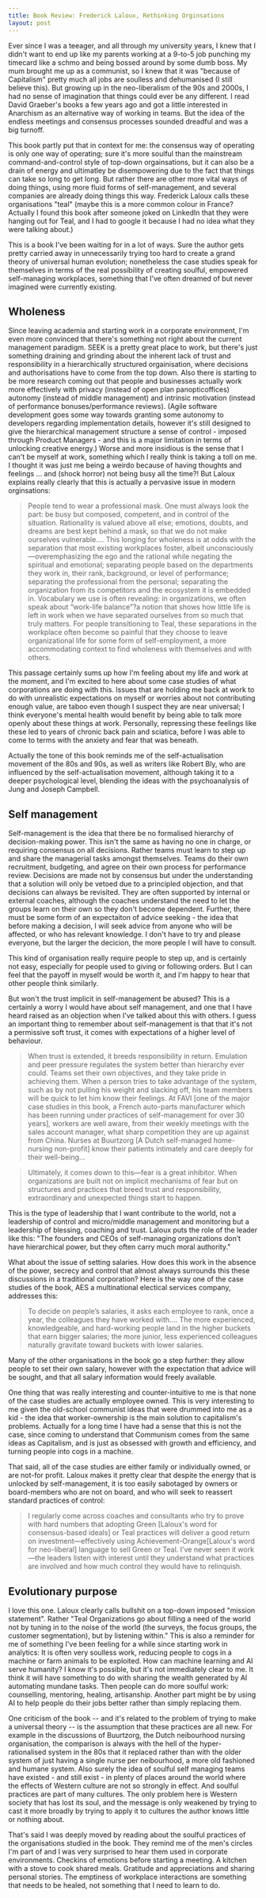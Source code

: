 ```yaml
---
title: Book Review: Frederick Laloux, Rethinking Orginsations
layout: post
---
```

Ever since I was a teeager, and all through my university years, I knew that I didn't want to end up like my parents working at a 9-to-5 job punching my timecard like a schmo and being bossed around by some dumb boss. My mum brought me up as a communist, so I knew that it was "because of Capitalism" pretty much all jobs are soulless and dehumanised (I still believe this). But growing up in the neo-liberalism of the 90s and 2000s, I had no sense of imagination that things could ever be any different. I read David Graeber's books a few years ago and got a little interested in Anarchism as an alternative way of working in teams. But the idea of the endless meetings and consensus processes sounded dreadful and was a big turnoff.


This book partly put that in context for me: the consensus way of operating is only one way of operating; sure it's more soulful than the mainstream command-and-control style of top-down orgainsations, but it can also be a drain of energy and ultimatley be disempowering due to the fact that things can take so long to get long. But rather there are other more vital ways of doing things, using more fluid forms of self-management, and several companies are already doing things this way. Frederick Laloux calls these organisations "teal" (maybe this is a more common colour in France?  Actually I found this book after someone joked on LinkedIn that they were hanging out for Teal, and I had to google it because I had no idea what they were talking about.)

This is a book I've been waiting for in a lot of ways. Sure the author gets pretty carried away in unnecessarily trying too hard to create a grand theory of universal human evolution; nonetheless the case studies speak for themselves in terms of the real possibility of creating soulful, empowered self-managing workplaces, something that I've often dreamed of but never imagined were currently existing.

## Wholeness
Since leaving academia and starting work in a corporate environment, I'm even more convinced that there's something not right about the current management paradigm. SEEK is a pretty great place to work, but there's just something draining and grinding about the inherent lack of trust and responsibility in a hierarchically structured orgainisation, where decisions and authorisations have to come from the top down. Also there is starting to be more research coming out that people and businesses actually work more effectively with privacy (instead of open plan panopticoffices) autonomy (instead of middle management) and intrinsic motivation (instead of performance bonuses/performance reviews). (Agile software development goes some way towards granting some autonomy to developers regarding implementation details, however it's still designed to give the hierarchical management structure a sense of control - imposed through Product Managers - and this is a major limitation in terms of unlocking creative energy.) Worse and more insidious is the sense that I can't be myself at work, something which I really think is taking a toll on me. I thought it was just me being a weirdo because of having thoughts and feelings ... and (shock horror) not being busy all the time?! But Laloux explains really clearly that this is actually a pervasive issue in modern orginsations:

> People tend to wear a professional mask. One must always look the part: be busy but composed, competent, and in control of the situation. Rationality is valued above all else; emotions, doubts, and dreams are best kept behind a mask, so that we do not make ourselves vulnerable.... This longing for wholeness is at odds with the separation that most existing workplaces foster, albeit unconsciously—overemphasizing the ego and the rational while negating the spiritual and emotional; separating people based on the departments they work in, their rank, background, or level of performance; separating the professional from the personal; separating the organization from its competitors and the ecosystem it is embedded in. Vocabulary we use is often revealing: in organizations, we often speak about “work-life balance”?a notion that shows how little life is left in work when we have separated ourselves from so much that truly matters. For people transitioning to Teal, these separations in the workplace often become so painful that they choose to leave organizational life for some form of self-employment, a more accommodating context to find wholeness with themselves and with others.

This passage certainly sums up how I'm feeling about my life and work at the moment, and I'm excited to here about some case studies of what corporations are doing with this. Issues that are holding me back at work to do with unrealistic expectations on myself or worries about not contributing enough value, are taboo  even though I suspect they are near universal; I think everyone's mental health would benefit by being able to talk more openly about these things at work. Personally, repressing these feelings like these led to years of chronic back pain and sciatica, before I was able to come to terms with the anxiety and fear that was beneath.

Actually the tone of this book reminds me of the self-actualisation movement of the 80s and 90s, as well as writers like Robert Bly, who are influenced by the self-actualisation movement, although taking it to a deeper psychological level, blending the ideas with the psychoanalysis of Jung and Joseph Campbell.

## Self management

Self-management is the idea that there be no formalised hierarchy of decision-making power. This isn't the same as having no one in charge, or requiring consensus on all decisions. Rather teams must learn to step up and share the managerial tasks amongst themselves.  Teams do their own recruitment, budgeting, and agree on their own process for performance review. Decisions are made not by consensus but under the understanding that a solution will only be vetoed due to a principled objection, and that decisions can always be revisited. They are often supported by internal or external coaches, although the coaches understand the need to let the groups learn on their own so they don't become dependent. Further, there must be some form of an expectaiton of advice seeking - the idea that before making a decision, I will seek advice from anyone who will be affected, or who has relevant knowledge. I don't have to try and please everyone, but the larger the decicion, the more people I will have to consult.

This kind of organisation really require people to step up, and is certainly not easy, especially for people used to giving or following orders. But I can feel that the payoff in myself would be worth it, and I'm happy to hear that other people think similarly.

But won't the trust implicit in self-management be abused? This is a certainly a worry I would have about self management, and one that I have heard raised as an objection when I've talked about this with others. I guess an important thing to remember about self-management is that that it's not a permissive soft trust, it comes with expectations of a higher level of behaviour.

> When trust is extended, it breeds responsibility in return. Emulation and peer pressure regulates the system better than hierarchy ever could. Teams set their own objectives, and they take pride in achieving them. When a person tries to take advantage of the system, such as by not pulling his weight and slacking off, his team members will be quick to let him know their feelings. At FAVI [one of the major case studies in this book, a French auto-parts manufacturer which has been running under practices of self-management for over 30 years], workers are well aware, from their weekly meetings with the sales account manager, what sharp competition they are up against from China. Nurses at Buurtzorg [A Dutch self-managed home-nursing non-profit] know their patients intimately and care deeply for their well-being...

> Ultimately, it comes down to this—fear is a great inhibitor. When organizations are built not on implicit mechanisms of fear but on structures and practices that breed trust and responsibility, extraordinary and unexpected things start to happen.

This is the type of leadership that I want contribute to the world, not a leadership of control and micro/middle management and monitoring but a leadership of blessing, coaching and trust. Laloux puts the role of the leader like this: "The founders and CEOs of self-managing organizations don’t have hierarchical power, but they often carry much moral authority."

What about the issue of setting salaries. How does this work in the absence of the power, secrecy and control that almost always surrounds this these discussions in a traditional corporation? Here is the way one of the case studies of the book, AES a multinational electical services company, addresses this:

>To decide on people’s salaries, it asks each employee to rank, once a year, the colleagues they have worked with.... The more experienced, knowledgeable, and hard-working people land in the higher buckets that earn bigger salaries; the more junior, less experienced colleagues naturally gravitate toward buckets with lower salaries.

Many of the other organisations in the book go a step further: they allow people to set their own salary, however with the expectation that advice will be sought, and that all salary information would freely available.

One thing that was really interesting and counter-intuitive to me is that none of the case studies are actually employee owned. This is very interesting to me given the old-school communist ideas that were drummed into me as a kid - the idea that worker-ownership is the main solution to capitalism's problems. Actually for a long time I have had a sense that this is not the case, since coming to understand that Communism comes from the same ideas as Capitalism, and is just as obsessed with growth and efficiency, and turning people into cogs in a machine.

That said, all of the case studies are either family or individually owned, or are not-for profit. Laloux makes it pretty clear that despite the energy that is unlocked by self-management, it is too easily sabotaged by owners or board-members who are not on board, and who will seek to reassert standard practices of control:

> I regularly come across coaches and consultants who try to prove with hard numbers that adopting Green [Laloux's word for consensus-based ideals] or Teal practices will deliver a good return on investment—effectively using Achievement-Orange[Laloux's word for neo-liberal] language to sell Green or Teal. I’ve never seen it work—the leaders listen with interest until they understand what practices are involved and how much control they would have to relinquish.

## Evolutionary purpose
I love this one. Laloux clearly calls bullshit on a top-down imposed "mission statement". Rather "Teal Organizations go about filling a need of the world not by tuning in to the noise of the world (the surveys, the focus groups, the customer segmentation), but by listening within." This is also a reminder for me of something I've been feeling for a while since starting work in analytics: It is often very soulless work, reducing people to cogs in a machine or farm animals to be exploited.  How can machine learning and AI serve humanity? I know it's possible, but it's not immediately clear to me. It think it will have something to do with sharing the wealth generated by AI automating mundane tasks. Then people can do more soulful work: counselling, mentoring, healing, artisanship.  Another part might be  by using AI to help people do their jobs better rather than simply replacing them.

One criticism of the book -- and it's related to the problem of trying to make a universal theory -- is the assumption that these practices are all new. For example in the discussions of Buurtzorg, the Dutch neibourhood nursing organisation, the comparison is always with the hell of the hyper-rationalised system in the 80s that it replaced rather than with the older system of just having a single nurse per neibourhood, a more old fashioned and humane system. Also surely the idea of soulful self managing teams have existed - and still exist - in plenty of places around the world where the effects of Western culture are not so strongly in effect. And soulful practices are part of many cultures. The only problem here is Western society that has lost its soul, and the message is only weakened by trying to cast it more broadly by trying to apply it to cultures the author knows little or nothing about.

That's said I was deeply moved by reading about the soulful practices of the organisations studied in the book. They remind me of the men's circles I'm part of and I was very surprised to hear them used in corporate environments. Checkins of emotions before starting a meeting. A kitchen with a stove to cook shared meals. Gratitude and appreciations and sharing personal stories. The emptiness of workplace interactions are something that needs to be healed, not something that I need to learn to do.
